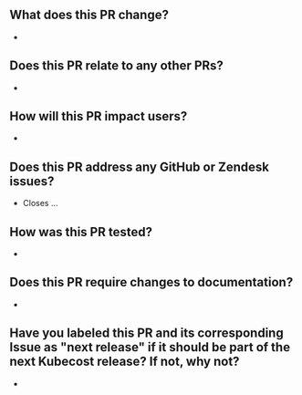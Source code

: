 ## What does this PR change?
* 

## Does this PR relate to any other PRs?
* 

## How will this PR impact users?
* 

## Does this PR address any GitHub or Zendesk issues?
* Closes ...

## How was this PR tested?
* 

## Does this PR require changes to documentation?
* 

## Have you labeled this PR and its corresponding Issue as "next release" if it should be part of the next Kubecost release? If not, why not?
* 
